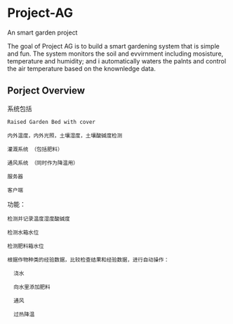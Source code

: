 # Project-AG

An smart garden project

The goal of Project AG is to build a smart gardening system that is simple and fun. The system monitors the soil and evvirnment including mosisture, temperature and humidity; and i automatically waters the palnts and control the air temperature based on the knownledge data.

## Porject Overview
系统包括

    Raised Garden Bed with cover

    内外温度，内外光照，土壤湿度，土壤酸碱度检测

    灌溉系统 （包括肥料）

    通风系统 （同时作为降温用）

    服务器

    客户端

功能：

    检测并记录温度湿度酸碱度

    检测水箱水位

    检测肥料箱水位

    根据作物种类的经验数据，比较检查结果和经验数据，进行自动操作：

      浇水

      向水里添加肥料

      通风

      过热降温
